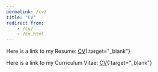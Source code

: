 ```yaml
---
permalink: /cv/
title: "CV"
redirect from:
    - /cv/
    - /cv.html
---
```


Here is a link to my Resume: [CV](/assets/files/ResumeCyrJan2020.pdf){:target="_blank"}

Here is a link to my Curriculum Vitae: [CV](/assets/files/CurriculumVitae-BenjaminAndrewCyrSeptember2019.pdf){:target="_blank"}



